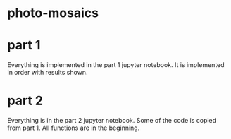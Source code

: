 # photo-mosaics

# part 1
Everything is implemented in the part 1 jupyter notebook. It is implemented in order with results shown.

# part 2
Everything is in the part 2 jupyter notebook. Some of the code is copied from part 1. All functions are in the beginning.
